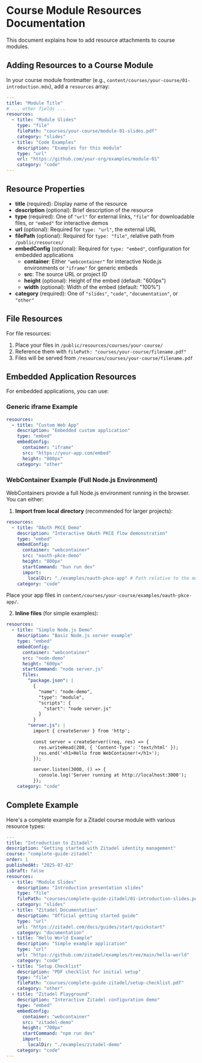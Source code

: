 # Course Module Resources Documentation

This document explains how to add resource attachments to course modules.

## Adding Resources to a Course Module

In your course module frontmatter (e.g.,
`content/courses/your-course/01-introduction.mdx`), add a `resources` array:

```yaml
---
title: "Module Title"
# ... other fields ...
resources:
  - title: "Module Slides"
    type: "file"
    filePath: "courses/your-course/module-01-slides.pdf"
    category: "slides"
  - title: "Code Examples"
    description: "Examples for this module"
    type: "url"
    url: "https://github.com/your-org/examples/module-01"
    category: "code"
---
```

## Resource Properties

- **title** (required): Display name of the resource
- **description** (optional): Brief description of the resource
- **type** (required): One of `"url"` for external links, `"file"` for
  downloadable files, or `"embed"` for interactive demos
- **url** (optional): Required for `type: "url"`, the external URL
- **filePath** (optional): Required for `type: "file"`, relative path from
  `/public/resources/`
- **embedConfig** (optional): Required for `type: "embed"`, configuration for
  embedded applications
  - **container**: Either `"webcontainer"` for interactive Node.js environments
    or `"iframe"` for generic embeds
  - **src**: The source URL or project ID
  - **height** (optional): Height of the embed (default: "600px")
  - **width** (optional): Width of the embed (default: "100%")
- **category** (required): One of `"slides"`, `"code"`, `"documentation"`, or
  `"other"`

## File Resources

For file resources:

1. Place your files in `/public/resources/courses/your-course/`
2. Reference them with `filePath: "courses/your-course/filename.pdf"`
3. Files will be served from `/resources/courses/your-course/filename.pdf`

## Embedded Application Resources

For embedded applications, you can use:

### Generic iframe Example

```yaml
resources:
  - title: "Custom Web App"
    description: "Embedded custom application"
    type: "embed"
    embedConfig:
      container: "iframe"
      src: "https://your-app.com/embed"
      height: "800px"
    category: "other"
```

### WebContainer Example (Full Node.js Environment)

WebContainers provide a full Node.js environment running in the browser. You can
either:

1. **Import from local directory** (recommended for larger projects):

```yaml
resources:
  - title: "OAuth PKCE Demo"
    description: "Interactive OAuth PKCE flow demonstration"
    type: "embed"
    embedConfig:
      container: "webcontainer"
      src: "oauth-pkce-demo"
      height: "800px"
      startCommand: "bun run dev"
      import:
        localDir: "./examples/oauth-pkce-app" # Path relative to the module file
    category: "code"
```

Place your app files in `content/courses/your-course/examples/oauth-pkce-app/`.

2. **Inline files** (for simple examples):

```yaml
resources:
  - title: "Simple Node.js Demo"
    description: "Basic Node.js server example"
    type: "embed"
    embedConfig:
      container: "webcontainer"
      src: "node-demo"
      height: "600px"
      startCommand: "node server.js"
      files:
        "package.json": |
          {
            "name": "node-demo",
            "type": "module",
            "scripts": {
              "start": "node server.js"
            }
          }
        "server.js": |
          import { createServer } from 'http';

          const server = createServer((req, res) => {
            res.writeHead(200, { 'Content-Type': 'text/html' });
            res.end('<h1>Hello from WebContainer!</h1>');
          });

          server.listen(3000, () => {
            console.log('Server running at http://localhost:3000');
          });
    category: "code"
```

## Complete Example

Here's a complete example for a Zitadel course module with various resource
types:

```yaml
---
title: "Introduction to Zitadel"
description: "Getting started with Zitadel identity management"
course: "complete-guide-zitadel"
order: 1
publishedAt: "2025-07-02"
isDraft: false
resources:
  - title: "Module Slides"
    description: "Introduction presentation slides"
    type: "file"
    filePath: "courses/complete-guide-zitadel/01-introduction-slides.pdf"
    category: "slides"
  - title: "Zitadel Documentation"
    description: "Official getting started guide"
    type: "url"
    url: "https://zitadel.com/docs/guides/start/quickstart"
    category: "documentation"
  - title: "Hello World Example"
    description: "Simple example application"
    type: "url"
    url: "https://github.com/zitadel/examples/tree/main/hello-world"
    category: "code"
  - title: "Setup Checklist"
    description: "PDF checklist for initial setup"
    type: "file"
    filePath: "courses/complete-guide-zitadel/setup-checklist.pdf"
    category: "other"
  - title: "Zitadel Playground"
    description: "Interactive Zitadel configuration demo"
    type: "embed"
    embedConfig:
      container: "webcontainer"
      src: "zitadel-demo"
      height: "700px"
      startCommand: "npm run dev"
      import:
        localDir: "./examples/zitadel-demo"
    category: "code"
---
```
